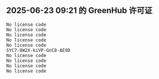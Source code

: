 ## 2025-06-23 09:21 的 GreenHub 许可证
```
No license code
No license code
No license code
No license code
No license code
SYC7-8W2X-kiVP-GnC8-AE9D
No license code
No license code
No license code
No license code
```
